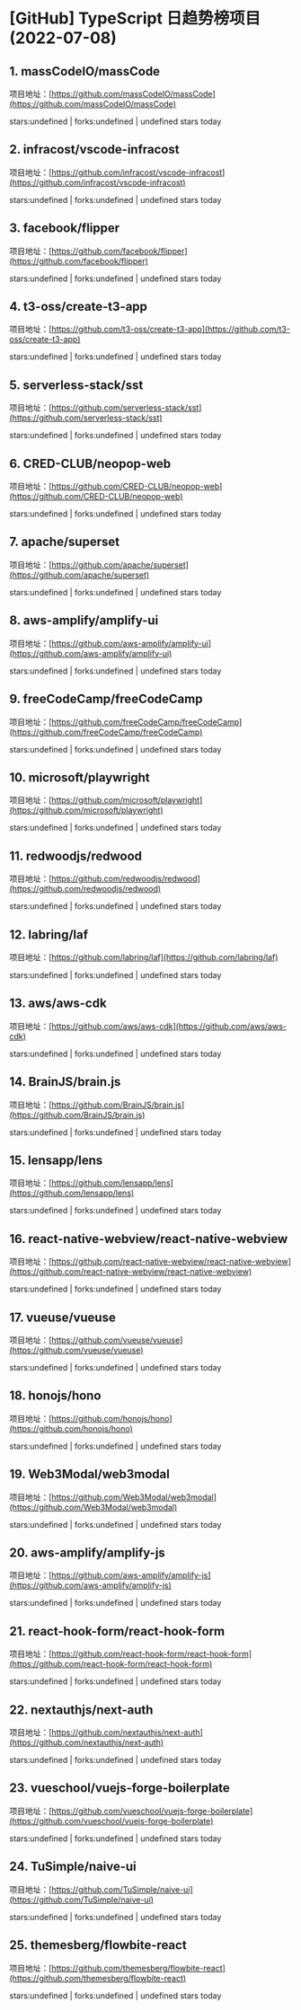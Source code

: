 # [GitHub] TypeScript 日趋势榜项目(2022-07-08)

## 1. massCodeIO/massCode 

项目地址：[https://github.com/massCodeIO/massCode](https://github.com/massCodeIO/massCode)

stars:undefined | forks:undefined | undefined stars today 



## 2. infracost/vscode-infracost 

项目地址：[https://github.com/infracost/vscode-infracost](https://github.com/infracost/vscode-infracost)

stars:undefined | forks:undefined | undefined stars today 



## 3. facebook/flipper 

项目地址：[https://github.com/facebook/flipper](https://github.com/facebook/flipper)

stars:undefined | forks:undefined | undefined stars today 



## 4. t3-oss/create-t3-app 

项目地址：[https://github.com/t3-oss/create-t3-app](https://github.com/t3-oss/create-t3-app)

stars:undefined | forks:undefined | undefined stars today 



## 5. serverless-stack/sst 

项目地址：[https://github.com/serverless-stack/sst](https://github.com/serverless-stack/sst)

stars:undefined | forks:undefined | undefined stars today 



## 6. CRED-CLUB/neopop-web 

项目地址：[https://github.com/CRED-CLUB/neopop-web](https://github.com/CRED-CLUB/neopop-web)

stars:undefined | forks:undefined | undefined stars today 



## 7. apache/superset 

项目地址：[https://github.com/apache/superset](https://github.com/apache/superset)

stars:undefined | forks:undefined | undefined stars today 



## 8. aws-amplify/amplify-ui 

项目地址：[https://github.com/aws-amplify/amplify-ui](https://github.com/aws-amplify/amplify-ui)

stars:undefined | forks:undefined | undefined stars today 



## 9. freeCodeCamp/freeCodeCamp 

项目地址：[https://github.com/freeCodeCamp/freeCodeCamp](https://github.com/freeCodeCamp/freeCodeCamp)

stars:undefined | forks:undefined | undefined stars today 



## 10. microsoft/playwright 

项目地址：[https://github.com/microsoft/playwright](https://github.com/microsoft/playwright)

stars:undefined | forks:undefined | undefined stars today 



## 11. redwoodjs/redwood 

项目地址：[https://github.com/redwoodjs/redwood](https://github.com/redwoodjs/redwood)

stars:undefined | forks:undefined | undefined stars today 



## 12. labring/laf 

项目地址：[https://github.com/labring/laf](https://github.com/labring/laf)

stars:undefined | forks:undefined | undefined stars today 



## 13. aws/aws-cdk 

项目地址：[https://github.com/aws/aws-cdk](https://github.com/aws/aws-cdk)

stars:undefined | forks:undefined | undefined stars today 



## 14. BrainJS/brain.js 

项目地址：[https://github.com/BrainJS/brain.js](https://github.com/BrainJS/brain.js)

stars:undefined | forks:undefined | undefined stars today 



## 15. lensapp/lens 

项目地址：[https://github.com/lensapp/lens](https://github.com/lensapp/lens)

stars:undefined | forks:undefined | undefined stars today 



## 16. react-native-webview/react-native-webview 

项目地址：[https://github.com/react-native-webview/react-native-webview](https://github.com/react-native-webview/react-native-webview)

stars:undefined | forks:undefined | undefined stars today 



## 17. vueuse/vueuse 

项目地址：[https://github.com/vueuse/vueuse](https://github.com/vueuse/vueuse)

stars:undefined | forks:undefined | undefined stars today 



## 18. honojs/hono 

项目地址：[https://github.com/honojs/hono](https://github.com/honojs/hono)

stars:undefined | forks:undefined | undefined stars today 



## 19. Web3Modal/web3modal 

项目地址：[https://github.com/Web3Modal/web3modal](https://github.com/Web3Modal/web3modal)

stars:undefined | forks:undefined | undefined stars today 



## 20. aws-amplify/amplify-js 

项目地址：[https://github.com/aws-amplify/amplify-js](https://github.com/aws-amplify/amplify-js)

stars:undefined | forks:undefined | undefined stars today 



## 21. react-hook-form/react-hook-form 

项目地址：[https://github.com/react-hook-form/react-hook-form](https://github.com/react-hook-form/react-hook-form)

stars:undefined | forks:undefined | undefined stars today 



## 22. nextauthjs/next-auth 

项目地址：[https://github.com/nextauthjs/next-auth](https://github.com/nextauthjs/next-auth)

stars:undefined | forks:undefined | undefined stars today 



## 23. vueschool/vuejs-forge-boilerplate 

项目地址：[https://github.com/vueschool/vuejs-forge-boilerplate](https://github.com/vueschool/vuejs-forge-boilerplate)

stars:undefined | forks:undefined | undefined stars today 



## 24. TuSimple/naive-ui 

项目地址：[https://github.com/TuSimple/naive-ui](https://github.com/TuSimple/naive-ui)

stars:undefined | forks:undefined | undefined stars today 



## 25. themesberg/flowbite-react 

项目地址：[https://github.com/themesberg/flowbite-react](https://github.com/themesberg/flowbite-react)

stars:undefined | forks:undefined | undefined stars today 



